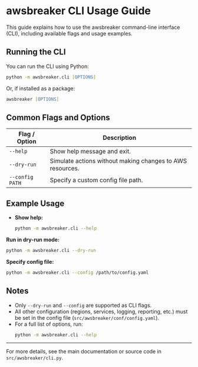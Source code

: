 # awsbreaker CLI Usage Guide

This guide explains how to use the awsbreaker command-line interface (CLI), including available flags and usage examples.

## Running the CLI

You can run the CLI using Python:

```zsh
python -m awsbreaker.cli [OPTIONS]
```
Or, if installed as a package:
```zsh
awsbreaker [OPTIONS]
```

## Common Flags and Options

| Flag / Option           | Description                                                      |
|------------------------|------------------------------------------------------------------|
| `--help`               | Show help message and exit.                                      |
| `--dry-run`            | Simulate actions without making changes to AWS resources.         |
| `--config PATH`        | Specify a custom config file path.  |

## Example Usage

- **Show help:**
  ```zsh
  python -m awsbreaker.cli --help
  ```

**Run in dry-run mode:**
  ```zsh
  python -m awsbreaker.cli --dry-run
  ```

**Specify config file:**
  ```zsh
  python -m awsbreaker.cli --config /path/to/config.yaml
  ```

## Notes

- Only `--dry-run` and `--config` are supported as CLI flags.
- All other configuration (regions, services, logging, reporting, etc.) must be set in the config file (`src/awsbreaker/conf/config.yaml`).
- For a full list of options, run:
  ```zsh
  python -m awsbreaker.cli --help
  ```

---

For more details, see the main documentation or source code in `src/awsbreaker/cli.py`.
